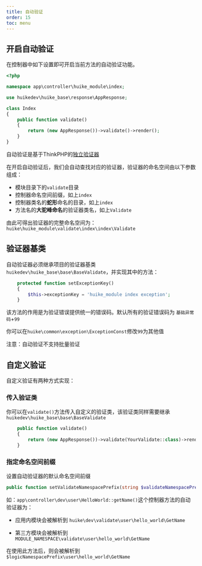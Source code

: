 ```yaml
---
title: 自动验证
order: 15
toc: menu
---
```


## 开启自动验证

在控制器中如下设置即可开启当前方法的自动验证功能。

```php
<?php

namespace app\controller\huike_module\index;

use huikedev\huike_base\response\AppResponse;

class Index
{
    public function validate()
    {
        return (new AppResponse())->validate()->render();
    }
}
```

自动验证是基于ThinkPHP的[独立验证器](https://www.kancloud.cn/manual/thinkphp6_0/1037624) 

在开启自动验证后，我们会自动查找对应的验证器，验证器的命名空间由以下参数组成：

+ 模块目录下的`validate`目录
+ 控制器命名空间前缀，如上`index`
+ 控制器类名的**蛇形**命名的目录，如上`index`
+ 方法名的**大驼峰命名**的验证器类名，如上`Validate`

由此可得出验证器的完整命名空间为：`huike\huike_module\validate\index\index\Validate`

## 验证器基类

自动验证器必须继承项目的验证器基类`huikedev\huike_base\base\BaseValidate`，并实现其中的方法：

```php
    protected function setExceptionKey()
    {
        $this->exceptionKey = 'huike_module index exception';
    }
```

该方法的作用是为验证错误提供统一的错误码。默认所有的验证错误码为 `基础异常码`+`99`

你可以在`huike\common\exception\ExceptionConst`修改`99`为其他值

<Alert type="error">
注意：自动验证不支持批量验证
</Alert>

## 自定义验证

自定义验证有两种方式实现：

### 传入验证类

你可以在`validate()`方法传入自定义的验证类，该验证类同样需要继承`huikedev\huike_base\base\BaseValidate`

```php
    public function validate()
    {
        return (new AppResponse())->validate(YourValidate::class)->render();
    }
```
### 指定命名空间前缀

设置自动验证器的默认命名空间前缀

```php
public function setValidateNamespacePrefix(string $validateNamespacePrefix): AppResponse
```

如：`app\controller\dev\user\HelloWorld::getName()`这个控制器方法的自动验证器为：

+ 应用内模块会被解析到 `huike\dev\validate\user\hello_world\GetName`

+ 第三方模块会被解析到 `MODULE_NAMESPACE\validate\user\hello_world\GetName`

在使用此方法后，则会被解析到`$logicNamespacePrefix\user\hello_world\GetName`

